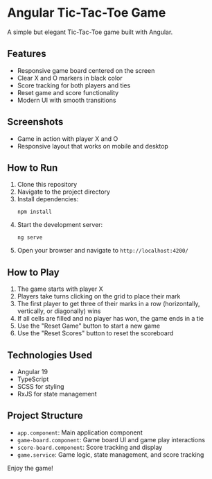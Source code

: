 # Angular Tic-Tac-Toe Game

A simple but elegant Tic-Tac-Toe game built with Angular.

## Features

- Responsive game board centered on the screen
- Clear X and O markers in black color
- Score tracking for both players and ties
- Reset game and score functionality
- Modern UI with smooth transitions

## Screenshots

- Game in action with player X and O
- Responsive layout that works on mobile and desktop

## How to Run

1. Clone this repository
2. Navigate to the project directory
3. Install dependencies:
   ```
   npm install
   ```
4. Start the development server:
   ```
   ng serve
   ```
5. Open your browser and navigate to `http://localhost:4200/`

## How to Play

1. The game starts with player X
2. Players take turns clicking on the grid to place their mark
3. The first player to get three of their marks in a row (horizontally, vertically, or diagonally) wins
4. If all cells are filled and no player has won, the game ends in a tie
5. Use the "Reset Game" button to start a new game
6. Use the "Reset Scores" button to reset the scoreboard

## Technologies Used

- Angular 19
- TypeScript
- SCSS for styling
- RxJS for state management

## Project Structure

- `app.component`: Main application component
- `game-board.component`: Game board UI and game play interactions
- `score-board.component`: Score tracking and display
- `game.service`: Game logic, state management, and score tracking

Enjoy the game!

